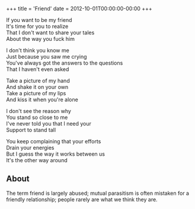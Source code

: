 +++
title = 'Friend'
date = 2012-10-01T00:00:00-00:00
+++

If you want to be my friend\
It's time for you to realize\
That I don't want to share your tales\
About the way you fuck him

I don't think you know me\
Just because you saw me crying\
You've always got the answers to the questions\
That I haven't even asked

Take a picture of my hand\
And shake it on your own\
Take a picture of my lips\
And kiss it when you're alone

I don't see the reason why\
You stand so close to me\
I've never told you that I need your\
Support to stand tall

You keep complaining that your efforts\
Drain your energies\
But I guess the way it works between us\
It's the other way around

## About

The term friend is largely abused; mutual parasitism is often mistaken for a friendly relationship; people rarely are what we think they are.


